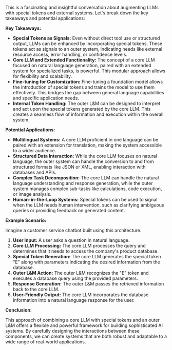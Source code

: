 This is a fascinating and insightful conversation about augmenting LLMs with special tokens and external systems. Let's break down the key takeaways and potential applications:

**Key Takeaways:**

* **Special Tokens as Signals:** Even without direct tool use or structured output, LLMs can be enhanced by incorporating special tokens. These tokens act as signals to an outer system, indicating needs like external resource access, error handling, or confidence levels.
* **Core LLM and Extended Functionality:**  The concept of a core LLM focused on natural language generation, paired with an extended system for specialized tasks, is powerful. This modular approach allows for flexibility and scalability.
* **Fine-tuning for Customization:** Fine-tuning a foundation model allows the introduction of special tokens and trains the model to use them effectively. This bridges the gap between general language capabilities and specific application needs.
* **Internal Token Handling:**  The outer L&M can be designed to interpret and act upon the special tokens generated by the core LLM. This creates a seamless flow of information and execution within the overall system.

**Potential Applications:**

* **Multilingual Systems:** A core LLM proficient in one language can be paired with an extension for translation, making the system accessible to a wider audience.
* **Structured Data Interaction:**  While the core LLM focuses on natural language, the outer system can handle the conversion to and from structured formats like JSON or XML, enabling interaction with databases and APIs.
* **Complex Task Decomposition:**  The core LLM can handle the natural language understanding and response generation, while the outer system manages complex sub-tasks like calculations, code execution, or image analysis.
* **Human-in-the-Loop Systems:** Special tokens can be used to signal when the LLM needs human intervention, such as clarifying ambiguous queries or providing feedback on generated content.

**Example Scenario:**

Imagine a customer service chatbot built using this architecture.

1. **User Input:** A user asks a question in natural language.
2. **Core LLM Processing:** The core LLM processes the query and determines that it needs to access the company's product database.
3. **Special Token Generation:** The core LLM generates the special token "E" along with parameters indicating the desired information from the database.
4. **Outer L&M Action:** The outer L&M recognizes the "E" token and executes a database query using the provided parameters.
5. **Response Generation:** The outer L&M passes the retrieved information back to the core LLM.
6. **User-Friendly Output:** The core LLM incorporates the database information into a natural language response for the user.

**Conclusion:**

This approach of combining a core LLM with special tokens and an outer L&M offers a flexible and powerful framework for building sophisticated AI systems. By carefully designing the interactions between these components, we can create systems that are both robust and adaptable to a wide range of real-world applications.

